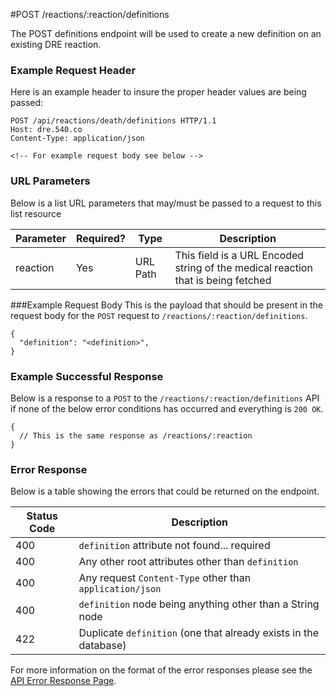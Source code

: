 #POST /reactions/:reaction/definitions

The POST definitions endpoint will be used to create a new definition on an existing DRE reaction.

### Example Request Header
Here is an example header to insure the proper header values are being passed:

```
POST /api/reactions/death/definitions HTTP/1.1
Host: dre.540.co
Content-Type: application/json

<!-- For example request body see below -->
```

### URL Parameters

Below is a list URL parameters that may/must be passed to a request to this list resource

| Parameter | Required? | Type |  Description |
|-----------|-----------|------|--------------|
| reaction  | Yes       | URL Path | This field is a URL Encoded string of the medical reaction that is being fetched |

###Example Request Body
This is the payload that should be present in the request body for the `POST` request to `/reactions/:reaction/definitions`.

```
{
  "definition": "<definition>",
}
```

### Example Successful Response
Below is a response to a `POST` to the `/reactions/:reaction/definitions` API if none of the below error conditions has occurred and everything is `200 OK`.

```
{
  // This is the same response as /reactions/:reaction
}
```


### Error Response

Below is a table showing the errors that could be returned on the endpoint.

|Status Code | Description |
|------------|-------------|
| 400        | `definition` attribute not found... required |
| 400        | Any other root attributes other than `definition`|
| 400        | Any request `Content-Type` other than `application/json` |
| 400        | `definition` node being anything other than a String node |
| 422        | Duplicate `definition` (one that already exists in the database) |


For more information on the format of the error responses please see the [API Error Response Page](./errors.md).
